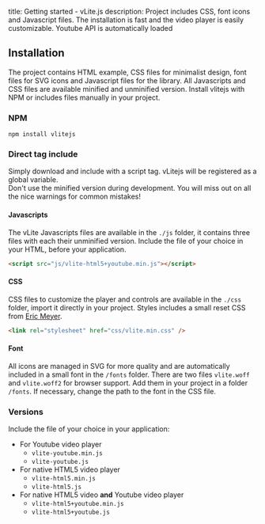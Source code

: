 title: Getting started - vLite.js
description: Project includes CSS, font icons and Javascript files. The installation is fast and the video player is easily customizable. Youtube API is automatically loaded

## Installation

The project contains HTML example, CSS files for minimalist design, font files for SVG icons and Javascript files for the library. All Javascripts and CSS files are available minified and unminified version. Install vlitejs with NPM or includes files manually in your project.

### NPM

```shell
npm install vlitejs
```

### Direct tag include

Simply download and include with a script tag. vLitejs will be registered as a global variable.<br />
Don't use the minified version during development. You will miss out on all the nice warnings for common mistakes!

#### Javascripts

The vLite Javascripts files are available in the `./js` folder, it contains three files with each their unminified version. Include the file of your choice in your HTML, before your application.

```html
<script src="js/vlite-html5+youtube.min.js"></script>
```

#### CSS

CSS files to customize the player and controls are available in the `./css` folder, import it directly in your project. Styles includes a small reset CSS from <a href="https://meyerweb.com/eric/tools/css/reset/" target="_blank" title="Reset CSS">Eric Meyer</a>.

```html
<link rel="stylesheet" href="css/vlite.min.css" />
```

#### Font

All icons are managed in SVG for more quality and are automatically included in a small font in the `/fonts` folder. There are two files `vlite.woff` and `vlite.woff2` for browser support. Add them in your project in a folder `/fonts`. If necessary, change the path to the font in the CSS file.

### Versions

Include the file of your choice in your application:

* For Youtube video player
    * `vlite-youtube.min.js`
    * `vlite-youtube.js`
* For native HTML5 video player
    * `vlite-html5.min.js`
    * `vlite-html5.js`
* For native HTML5 video __and__ Youtube video player
    * `vlite-html5+youtube.min.js`
    * `vlite-html5+youtube.js`

<script>
  ((window.gitter = {}).chat = {}).options = {
    room: 'vlitejs/vlitejs'
  };
</script>
<script src="https://sidecar.gitter.im/dist/sidecar.v1.js" async defer></script>